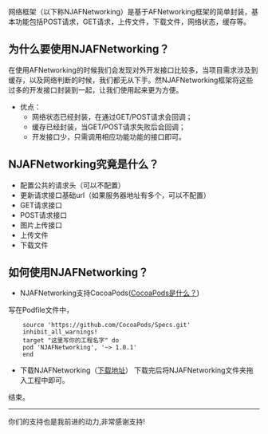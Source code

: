 
网络框架（以下称NJAFNetworking）是基于AFNetworking框架的简单封装，基本功能包括POST请求，GET请求，上传文件，下载文件，网络状态，缓存等。

## 为什么要使用NJAFNetworking？
在使用AFNetworking的时候我们会发现对外开发接口比较多，当项目需求涉及到缓存，以及网络判断的时候，我们都无从下手。然NJAFNetworking框架将这些过多的开发接口封装到一起，让我们使用起来更为方便。

- 优点：
  - 网络状态已经封装，在通过GET/POST请求会回调；
  - 缓存已经封装，当GET/POST请求失败后会回调；
  - 开发接口少，只需调用相应功能功能的接口即可。



## NJAFNetworking究竟是什么？
- 配置公共的请求头（可以不配置）
- 更新请求接口基础url（如果服务器地址有多个，可以不配置）
- GET请求接口
- POST请求接口
- 图片上传接口
- 上传文件
- 下载文件
 

##  如何使用NJAFNetworking？
- NJAFNetworking支持CocoaPods([CocoaPods是什么？](http://www.jianshu.com/p/e46d57ecc1f2))
 

写在Podfile文件中，

        source 'https://github.com/CocoaPods/Specs.git'
        inhibit_all_warnings!
        target "这里写你的工程名字" do
        pod 'NJAFNetworking', '~> 1.0.1'
        end

- 下载NJAFNetworking（[下载地址](https://github.com/nfl404/NJAFNetworking)）
下载完后将NJAFNetworking文件夹拖入工程中即可。


结束。 
***********************************
你们的支持也是我前进的动力,非常感谢支持!
